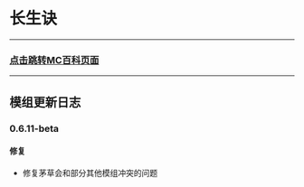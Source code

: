 # 长生诀

***
### [点击跳转MC百科页面](https://www.mcmod.cn/class/20002.html#google_vignette)
***

## 模组更新日志

### **0.6.11-beta**
#### 修复
* 修复茅草会和部分其他模组冲突的问题